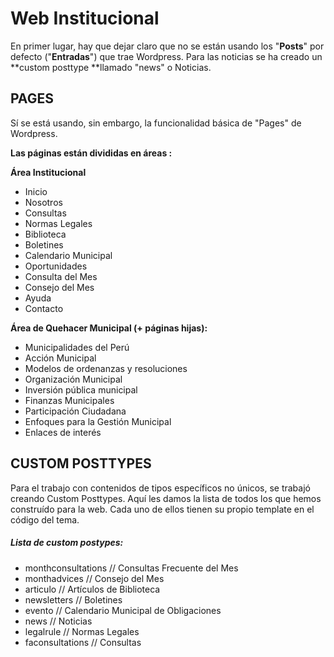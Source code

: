 # Web Institucional

En primer lugar, hay que dejar claro que no se están usando los "**Posts**" por defecto \("**Entradas**"\) que trae Wordpress. Para las noticias se ha creado un **custom posttype  **llamado "news" o Noticias.

## PAGES

Sí se está usando, sin embargo, la funcionalidad básica de "Pages" de Wordpress.

**Las páginas están divididas en áreas :**

**Área Institucional**

* Inicio
* Nosotros
* Consultas
* Normas Legales
* Biblioteca 
* Boletines
* Calendario Municipal
* Oportunidades
* Consulta del Mes
* Consejo del Mes
* Ayuda
* Contacto

**Área de Quehacer Municipal \(+ páginas hijas\):**

* Municipalidades del Perú 
* Acción Municipal 
* Modelos de ordenanzas y resoluciones 
* Organización Municipal 
* Inversión pública municipal 
* Finanzas Municipales 
* Participación Ciudadana 
* Enfoques para la Gestión Municipal 
* Enlaces de interés

## CUSTOM POSTTYPES

Para el trabajo con contenidos de tipos específicos no únicos, se trabajó creando Custom Posttypes. Aquí les damos la lista de todos los que hemos construído para la web. Cada uno de ellos tienen su propio template en el código del tema. 

##### Lista de custom postypes:

* monthconsultations     // Consultas Frecuente del Mes
* monthadvices               // Consejo del Mes
* articulo                          // Artículos de Biblioteca
* newsletters                   // Boletines
* evento                           // Calendario Municipal de Obligaciones
* news                              // Noticias
* legalrule                        // Normas Legales
* faconsultations            // Consultas



